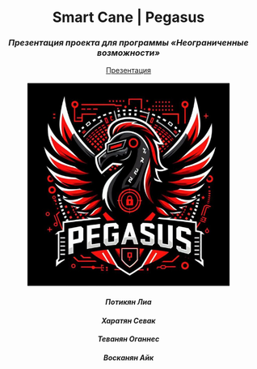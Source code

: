 <div align="center">
<h1>Smart Cane | Pegasus</h1>
<h3><i>Презентация проекта для программы «Неограниченные возможности»</i></h3>
    <a href="https://github.com/L101111/smartcaneproject/blob/main/SmartCane_Final.pptx">Презентация</a>
    </br>
        </br>
<img src="logo.jpg" width="400px">
  <h4><i>Потикян Лиа</i></h4>
  <h4><i>Харатян Севак</i></h4>
    <h4><i>Теванян Оганнес</i></h4>
      <h4><i>Восканян Айк</i></h4>
</div>


